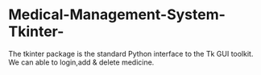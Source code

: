 # Medical-Management-System-Tkinter-

The tkinter package is the standard Python interface to the Tk GUI toolkit.
We can able to login,add & delete medicine.
